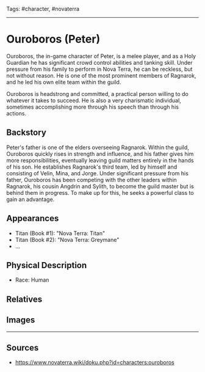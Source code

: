 Tags: #character, #novaterra

---
# Ouroboros (Peter)

Ouroboros, the in-game character of Peter, is a melee player, and as a Holy Guardian he has significant crowd control abilities and tanking skill. Under pressure from his family to perform in Nova Terra, he can be reckless, but not without reason. He is one of the most prominent members of Ragnarok, and he led his own elite team within the guild.

Ouroboros is headstrong and committed, a practical person willing to do whatever it takes to succeed. He is also a very charismatic individual, sometimes accomplishing more through his speech than through his actions.

## Backstory

Peter's father is one of the elders overseeing Ragnarok. Within the guild, Ouroboros quickly rises in strength and influence, and his father gives him more responsibilities, eventually leaving guild matters entirely in the hands of his son. He establishes Ragnarok's third team, led by himself and consisting of Velin, Mina, and Jorge. Under significant pressure from his father, Ouroboros has been competing with the other leaders within Ragnarok, his cousin Angdrin and Sylith, to become the guild master but is behind them in progress. To make up for this, he seeks a powerful class to gain an advantage.

## Appearances

- Titan (Book #1): "Nova Terra: Titan"
- Titan (Book #2): "Nova Terra: Greymane"
- ...

## Physical Description

- Race: Human

## Relatives

## Images

---
## Sources
- https://www.novaterra.wiki/doku.php?id=characters:ouroboros
